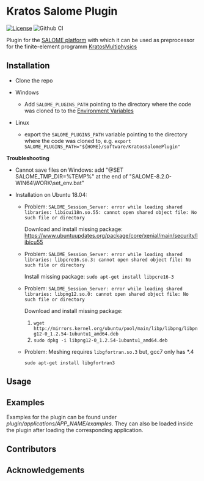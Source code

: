 # Kratos Salome Plugin
[![License](https://img.shields.io/badge/License-BSD%203--Clause-blue.svg)](https://opensource.org/licenses/BSD-3-Clause)
![Github CI](https://github.com/philbucher/KratosSalomePlugin/workflows/CI/badge.svg)

Plugin for the [SALOME platform](https://www.salome-platform.org/) with which it can be used as preprocessor for the finite-element programm [KratosMultiphysics](https://github.com/KratosMultiphysics/Kratos)

## Installation
- Clone the repo

- Windows
    - Add `SALOME_PLUGINS_PATH` pointing to the directory where the code was cloned to to the [Environment Variables](https://www.computerhope.com/issues/ch000549.htm)

- Linux
    - export the `SALOME_PLUGINS_PATH` variable pointing to the directory where the code was cloned to, e.g.
    `export SALOME_PLUGINS_PATH="${HOME}/software/KratosSalomePlugin"`

**Troubleshooting**
- Cannot save files on Windows:
    add "@SET SALOME_TMP_DIR=%TEMP%" at the end of "SALOME-8.2.0-WIN64\WORK\set_env.bat"

- Installation on Ubuntu 18.04:
    - Problem:
        `SALOME_Session_Server: error while loading shared libraries: libicui18n.so.55: cannot open shared object file: No such file or directory`

        Download and install missing package: https://www.ubuntuupdates.org/package/core/xenial/main/security/libicu55

    - Problem:
        `SALOME_Session_Server: error while loading shared libraries: libpcre16.so.3: cannot open shared object file: No such file or directory`

        Install missing package:
        `sudo apt-get install libpcre16-3`

    - Problem:
        `SALOME_Session_Server: error while loading shared libraries: libpng12.so.0: cannot open shared object file: No such file or directory`

        Download and install missing package:
        1. `wget http://mirrors.kernel.org/ubuntu/pool/main/libp/libpng/libpng12-0_1.2.54-1ubuntu1_amd64.deb`
        2. `sudo dpkg -i libpng12-0_1.2.54-1ubuntu1_amd64.deb`

    - Problem: Meshing requires `libgfortran.so.3` but, gcc7 only has *.4

        `sudo apt-get install libgfortran3`

## Usage

## Examples
Examples for the plugin can be found under *plugin/applications/APP_NAME/examples*.
They can also be loaded inside the plugin after loading the corresponding application.

## Contributors

## Acknowledgements
